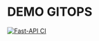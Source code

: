 # DEMO  GITOPS



[![Fast-API CI](https://github.com/fallewi/gitops-api/actions/workflows/api.yml/badge.svg)](https://github.com/fallewi/fast-api/actions/workflows/api.yml)
